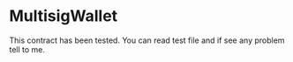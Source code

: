 # MultisigWallet
This contract has been tested. You can read test file and if see any problem tell to me.
